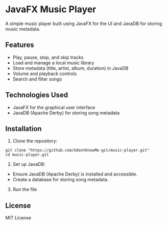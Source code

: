 # JavaFX Music Player

A simple music player built using JavaFX for the UI and JavaDB for storing music metadata.

## Features
- Play, pause, stop, and skip tracks  
- Load and manage a local music library  
- Store metadata (title, artist, album, duration) in JavaDB  
- Volume and playback controls  
- Search and filter songs  

## Technologies Used
- JavaFX for the graphical user interface  
- JavaDB (Apache Derby) for storing song metadata  

## Installation
1. Clone the repository:
```
git clone "https://github.com/UdontKnowMe-git/music-player.git"
cd music-player.git
```
2. Set up JavaDB:  
- Ensure JavaDB (Apache Derby) is installed and accessible.  
- Create a database for storing song metadata.  

3. Run the file

## License
MIT License
